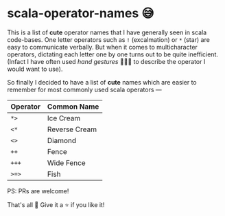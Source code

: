 # scala-operator-names 😅

This is a list of **cute** operator names that I have generally seen in scala code-bases. 
One letter operators such as `!` (excalmation) or `*` (star) are easy to communicate verbally. 
But when it comes to multicharacter operators, dictating each letter one by one turns out to be quite inefficient.
(Infact I have often used _hand gestures_ 🖖🤏🤙 to describe the operator I would want to use).

So finally I decided to have a list of **cute** names which are easier to remember for most commonly used scala operators —

| **Operator** | **Common Name** |
| ------------ | --------------- |
| `*>`         | Ice Cream       |
| `<*`         | Reverse Cream   |
| `<>`         | Diamond         |
| `++`         | Fence           |
| `+++`        | Wide Fence      |
| `>=>`        | Fish            |

PS: PRs are welcome!

That's all 🙏
Give it a ⭐ if you like it!

